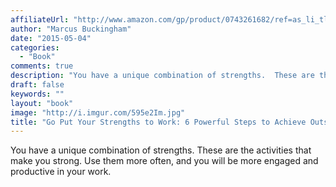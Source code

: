 ```yaml
---
affiliateUrl: "http://www.amazon.com/gp/product/0743261682/ref=as_li_tl?ie=UTF8&camp=1789&creative=390957&creativeASIN=0743261682&linkCode=as2&tag=jaktre-20&linkId=PFBDTY4PJPNE2FDM"
author: "Marcus Buckingham"
date: "2015-05-04"
categories:
  - "Book"
comments: true
description: "You have a unique combination of strengths.  These are the activities that make you strong.  Use them more often, and you will be more engaged and pro"
draft: false
keywords: ""
layout: "book"
image: "http://i.imgur.com/595e2Im.jpg"
title: "Go Put Your Strengths to Work: 6 Powerful Steps to Achieve Outstanding Performance"
---
```


You have a unique combination of strengths.  These are the activities that make you strong.  Use them more often, and you will be more engaged and productive in your work.
